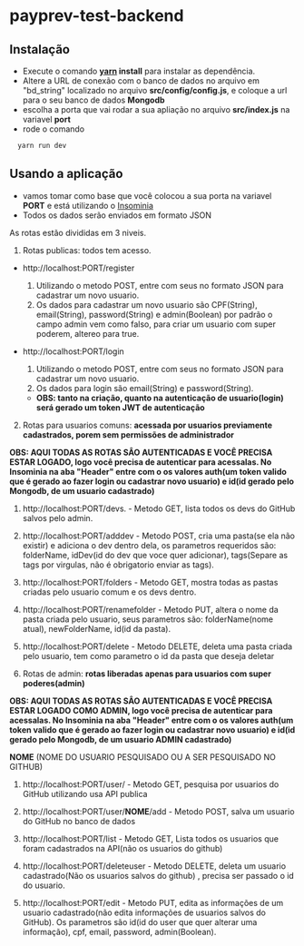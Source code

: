 # payprev-test-backend

## Instalação 
- Execute o comando **[yarn](https://yarnpkg.com/lang/en/) install** para instalar as dependência.
- Altere a URL de conexão com o banco de dados no arquivo em "bd_string" localizado no arquivo **src/config/config.js**, e coloque a url para o seu banco de dados **Mongodb**
- escolha a porta que vai rodar a sua apliação no arquivo **src/index.js** na variavel **port**
- rode o comando 
```bash
  yarn run dev
```
## Usando a aplicação

- vamos tomar como base que você colocou a sua porta na variavel **PORT** e está utilizando o [Insominia](https://insomnia.rest/)
- Todos os dados serão enviados em formato JSON
  
As rotas estão divididas em 3 niveis.
1. Rotas publicas: todos tem acesso.
  - http://localhost:PORT/register
    1. Utilizando o metodo POST, entre com seus no formato JSON para cadastrar um novo usuario.
    2. Os dados para cadastrar um novo usuario são CPF(String), email(String), password(String) e admin(Boolean) por padrão o          campo admin vem como falso, para criar um usuario com super poderem, altereo para true.
  - http://localhost:PORT/login
  
    1. Utilizando o metodo POST, entre com seus no formato JSON para cadastrar um novo usuario.
    2. Os dados para login são email(String) e password(String). 
    
    - **OBS: tanto na criação, quanto na autenticação de usuario(login) será gerado um token JWT de autenticação**
    
2. Rotas para usuarios comuns: **acessada por usuarios previamente cadastrados, porem sem permissões de administrador**
 
 **OBS: AQUI TODAS AS ROTAS SÂO AUTENTICADAS E VOCÊ PRECISA ESTAR LOGADO, logo você precisa de autenticar para acessalas. No Insominia na aba "Header" entre com o os valores auth(um token valido que é gerado ao fazer login ou cadastrar novo usuario) e id(id gerado pelo Mongodb, de um usuario cadastrado)**
  
  1. http://localhost:PORT/devs.
    - Metodo GET, lista todos os devs do GitHub salvos pelo admin.
  
  2. http://localhost:PORT/adddev
    - Metodo POST, cria uma pasta(se ela não existir) e adiciona o dev dentro dela, os parametros requeridos são: folderName,     idDev(id do dev que voce quer adicionar), tags(Separe as tags por virgulas, não é obrigatorio enviar as tags).

  3. http://localhost:PORT/folders
    - Metodo GET, mostra todas as pastas criadas pelo usuario comum e os devs dentro.
  
  4. http://localhost:PORT/renamefolder
    - Metodo PUT, altera o nome da pasta criada pelo usuario, seus parametros são: folderName(nome atual), newFolderName,           id(id da pasta).
  
  5. http://localhost:PORT/delete
    - Metodo DELETE, deleta uma pasta criada pelo usuario, tem como parametro o id da pasta que deseja deletar
  
    
3. Rotas de admin: **rotas liberadas apenas para usuarios com super poderes(admin)**

  **OBS: AQUI TODAS AS ROTAS SÂO AUTENTICADAS E VOCÊ PRECISA ESTAR LOGADO COMO ADMIN, logo você precisa de autenticar para acessalas. No Insominia na aba "Header" entre com o os valores auth(um token valido que é gerado ao fazer login ou cadastrar novo usuario) e id(id gerado pelo Mongodb, de um usuario ADMIN cadastrado)**
   
   **NOME** (NOME DO USUARIO PESQUISADO OU A SER PESQUISADO NO GITHUB)
       
   1. http://localhost:PORT/user/<NOME>
    - Metodo GET, pesquisa por usuarios do GitHub utilizando usa API publica
  
   2. http://localhost:PORT/user/**NOME**/add
    - Metodo POST, salva um usuario do GitHub no banco de dados
  
   3. http://localhost:PORT/list
    - Metodo GET, Lista todos os usuarios que foram cadastrados na API(não os usuarios do github)
  
   4. http://localhost:PORT/deleteuser
    - Metodo DELETE, deleta um usuario cadastrado(Não os usuarios salvos do github) , precisa ser passado o id do usuario.
  
  5. http://localhost:PORT/edit
    - Metodo PUT, edita as informações de um usuario cadastrado(não edita informações de usuarios salvos do GitHub). Os parametros são id(id do user que quer alterar uma informação), cpf, email, password, admin(Boolean).
